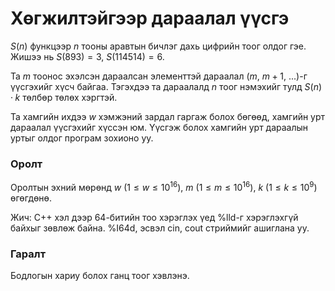 Хөгжилтэйгээр дараалал үүсгэ
============================

$S(n)$ функцээр $n$ тооны аравтын бичлэг дахь цифрийн тоог олдог гэе. Жишээ нь $S(893)=3$, $S(114514)=6$.

Та $m$ тоонос эхэлсэн дараалсан элементтэй дараалал ($m$, $m+1$, ...)-г үүсгэхийг хүсч байгаа. Тэгэхдээ та дараалалд $n$ тоог нэмэхийг тулд $S(n)·k$ төлбөр төлөх хэргтэй.

Та хамгийн ихдээ $w$ хэмжэний зардал гаргаж болох бөгөөд, хамгийн урт дараалал үүсгэхийг хүссэн юм. Үүсгэж болох хамгийн урт дараалын уртыг олдог програм зохионо уу.

### Оролт

Оролтын эхний мөрөнд $w$ ($1 ≤ w ≤10^{16}$), $m$ ($1 ≤ m ≤ 10^{16}$), $k$ ($1 ≤ k ≤ 10^9$) өгөгдөнө.

Жич: C++ хэл дээр 64-битийн тоо хэрэглэх үед %lld-г хэрэглэхгүй байхыг зөвлөж байна. %I64d, эсвэл cin, cout стриймийг ашиглана уу.

### Гаралт
Бодлогын хариу болох ганц тоог хэвлэнэ.

